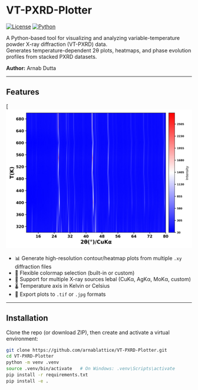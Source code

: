 # VT-PXRD-Plotter

[![License](https://img.shields.io/badge/license-MIT-blue.svg)](LICENSE)
[![Python](https://img.shields.io/badge/python-3.8%2B-blue.svg)](https://www.python.org/downloads/)

A Python-based tool for visualizing and analyzing variable-temperature powder X-ray diffraction (VT-PXRD) data.  
Generates temperature-dependent 2θ plots, heatmaps, and phase evolution profiles from stacked PXRD datasets.

**Author:** Arnab Dutta

---

## Features
[![image](https://github.com/arnablattice/VT-PXRD-Plotter/blob/de023f7ab2b6aecff608d1a6a518e558c0b86c9f/example/heatmap_plot.jpg?raw=true)
- 📊 Generate high-resolution contour/heatmap plots from multiple `.xy` diffraction files  
- 🎨 Flexible colormap selection (built-in or custom)  
- 🔬 Support for multiple X-ray sources lebal (CuKα, AgKα, MoKα, custom)  
- 🌡 Temperature axis in Kelvin or Celsius  
- 💾 Export plots to `.tif` or `.jpg` formats  

---

## Installation

Clone the repo (or download ZIP), then create and activate a virtual environment:

```bash
git clone https://github.com/arnablattice/VT-PXRD-Plotter.git
cd VT-PXRD-Plotter
python -m venv .venv
source .venv/bin/activate   # On Windows: .venv\Scripts\activate
pip install -r requirements.txt
pip install -e .
